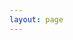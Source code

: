 ```yaml
---
layout: page
---
```


<script setup>
  import {
    VPTeamPage,
    VPTeamPageTitle,
    VPTeamMembers,
    VPTeamPageSection
  } from 'vitepress/theme';

  const members2022 = [
    {
      avatar: 'https://www.github.com/BlackishGreen33.png',
      name: 'BlackishGreen33',
      desc: `JS === "女子小学生"`,
      org: '计算机学院',
      links: [
        { icon: 'github', link: 'https://github.com/BlackishGreen33' },
      ]
    },
    {
      avatar: 'https://www.github.com/konodioda727.png',
      name: 'konodioda727',
      desc: `华师GGBond`,
      org: '计算机学院',
      links: [
        { icon: 'github', link: 'https://github.com/konodioda727' },
      ]
    },
    {
      avatar: 'https://www.github.com/poememory.png',
      name: 'poememory',
      desc: `早睡早起`,
      org: '人工智能教育学部',
      links: [
        { icon: 'github', link: 'https://github.com/poememory' },
      ]
    },
    {
      avatar: 'https://www.github.com/MaggieMii.png',
      name: 'MaggieMii',
      desc: `不驰于空想，不骛于虚声`,
      org: '计算机学院',
      links: [
        { icon: 'github', link: 'https://github.com/MaggieMii' },
      ]
    },
  ]

  const members2021 = [
    {
      avatar: 'https://www.github.com/Old-Second.png',
      name: 'OldSecond',
      desc: `Do not go gentle into that good night`,
      org: '计算机学院',
      links: [
        { icon: 'github', link: 'https://github.com/Old-Second' },
      ]
    },
    {
      avatar: 'https://www.github.com/MUMU46.png',
      name: 'MUMU',
      desc: `开心就好啊`,
      org: '计算机学院',
      links: [
        { icon: 'github', link: 'https://github.com/MUMU46' },
      ]
    },
    {
      avatar: 'https://www.github.com/lyxaaaa.png',
      name: 'lyxaaaa',
      desc: `慢慢走啊欣赏`,
      org: '计算机学院',
      links: [
        { icon: 'github', link: 'https://github.com/lyxaaaa' },
      ]
    },
    {
      avatar: 'https://www.github.com/KXNZH.png',
      name: 'KXNZH',
      desc: `乐观的搞笑女`,
      links: [
        { icon: 'github', link: 'https://github.com/KXNZH' },
      ]
    },
    {
      avatar: 'https://www.github.com/hiiiroko.png',
      name: 'H1rk',
      desc: `Life is short, you need Python.`,
      org: '计算机学院',
      links: [
        { icon: 'github', link: 'https://github.com/hiiiroko' },
      ]
    },
    {
      avatar: 'https://www.github.com/likeztmy.png',
      name: 'likeztmy',
      desc: `...CODING...`,
      org: '计算机学院',
      links: [
        { icon: 'github', link: 'https://github.com/likeztmy' },
      ]
    },
  ]

  const members2020 = [
    {
      avatar: 'https://www.github.com/joker0231.png',
      name: 'joker0231',
      links: [
        { icon: 'github', link: 'https://github.com/joker0231' },
      ]
    },
    {
      avatar: 'https://www.github.com/Lruler.png',
      name: 'Lruler',
      desc: `劳动最光荣`,
      org: '计算机学院',
      links: [
        { icon: 'github', link: 'https://github.com/Lruler' },
      ]
    },
    {
      avatar: 'https://www.github.com/qingxuanying.png',
      name: 'qingxuanying',
      links: [
        { icon: 'github', link: 'https://github.com/qingxuanying' },
      ]
    },
    {
      avatar: 'https://www.github.com/KiteU.png',
      name: 'KiteU',
      links: [
        { icon: 'github', link: 'https://github.com/KiteU' },
      ]
    },
    {
      avatar: 'https://www.github.com/jitu.png',
      name: 'jitu',
      links: [
        { icon: 'github', link: 'https://github.com/jitu' },
      ]
    },
    {
      avatar: 'https://www.github.com/EuniceGithub.png',
      name: 'EuniceGithub',
      links: [
        { icon: 'github', link: 'https://github.com/EuniceGithub' },
      ]
    },
  ]

  const members2019 = [
    {
      avatar: 'https://www.github.com/HCLacids.png',
      name: 'HCLacids',
      links: [
        { icon: 'github', link: 'https://github.com/HCLacids' },
      ]
    },
    {
      avatar: 'https://www.github.com/yolo.png',
      name: 'yolo',
      links: [
        { icon: 'github', link: 'https://github.com/yolo' },
      ]
    },
    {
      avatar: 'https://www.github.com/shi-zhong.png',
      name: 'shi-zhong',
      links: [
        { icon: 'github', link: 'https://github.com/shi-zhong' },
      ]
    },
    {
      avatar: 'https://www.github.com/sjy.png',
      name: 'sjy',
      links: [
        { icon: 'github', link: 'https://github.com/sjy' },
      ]
    },
  ]

  const members2018 = [
    {
      avatar: 'https://www.github.com/lilixuelian.png',
      name: 'lilixuelian',
      links: [
        { icon: 'github', link: 'https://github.com/lilixuelian' },
      ]
    },
    {
      avatar: 'https://www.github.com/LadderLay.png',
      name: 'LadderLay',
      links: [
        { icon: 'github', link: 'https://github.com/LadderLay' },
      ]
    },
    {
      avatar: 'https://www.github.com/ildnyy.png',
      name: 'ildnyy',
      links: [
        { icon: 'github', link: 'https://github.com/ildnyy' },
      ]
    },
    {
      avatar: 'https://www.github.com/jonusis.png',
      name: 'jonusis',
      links: [
        { icon: 'github', link: 'https://github.com/jonusis' },
      ]
    },
    {
      avatar: 'https://www.github.com/Amybiubiu.png',
      name: 'Amybiubiu',
      links: [
        { icon: 'github', link: 'https://github.com/Amybiubiu' },
      ]
    },
    {
      avatar: 'https://www.github.com/Moomyd.png',
      name: 'Moomyd',
      links: [
        { icon: 'github', link: 'https://github.com/Moomyd' },
      ]
    },
  ]

  const members2017 = [
    {
      avatar: 'https://www.github.com/KuTuGu.png',
      name: 'KuTuGu',
      links: [
        { icon: 'github', link: 'https://github.com/KuTuGu' },
      ]
    },
    {
      avatar: 'https://www.github.com/darkglimmer.png',
      name: 'darkglimmer',
      links: [
        { icon: 'github', link: 'https://github.com/darkglimmer' },
      ]
    },
    {
      avatar: 'https://www.github.com/yanyuw.png',
      name: 'yanyuw',
      links: [
        { icon: 'github', link: 'https://github.com/yanyuw' },
      ]
    },
    {
      avatar: 'https://www.github.com/wwyqianqian.png',
      name: 'wwyqianqian',
      links: [
        { icon: 'github', link: 'https://github.com/wwyqianqian' },
      ]
    },
  ]

  const members2016 = [
    {
      avatar: 'https://www.github.com/Cruyun.png',
      name: 'Cruyun',
      links: [
        { icon: 'github', link: 'https://github.com/Cruyun' },
      ]
    },
    {
      avatar: 'https://www.github.com/Zendq1998.png',
      name: 'Zendq1998',
      links: [
        { icon: 'github', link: 'https://github.com/Zendq1998' },
      ]
    },
    {
      avatar: 'https://www.github.com/fengzi2016.png',
      name: 'fengzi2016',
      links: [
        { icon: 'github', link: 'https://github.com/fengzi2016' },
      ]
    },
  ]

  const members2015 = [
    {
      avatar: 'https://www.github.com/Amanda111.png',
      name: 'Cruyun',
      links: [
        { icon: 'github', link: 'https://github.com/Amanda111' },
      ]
    },
    {
      avatar: 'https://www.github.com/Elegenthus.png',
      name: 'Elegenthus',
      links: [
        { icon: 'github', link: 'https://github.com/Elegenthus' },
      ]
    },
  ]

  const members2014 = [
    {
      avatar: 'https://www.github.com/stephenLYZ.png',
      name: 'stephenLYZ',
      links: [
        { icon: 'github', link: 'https://github.com/stephenLYZ' },
      ]
    },
  ]

  const members2013 = [
    {
      avatar: 'https://www.github.com/zxc0328.png',
      name: 'zxc0328',
      links: [
        { icon: 'github', link: 'https://github.com/zxc0328' },
      ]
    },
  ]
</script>

<VPTeamPage>
  <VPTeamPageTitle>
    <template #title>木犀团队 前端组</template>
    <template #lead>来前端是不是有很多学妹</template>
  </VPTeamPageTitle>
  <VPTeamPageSection>
    <template #title>2022 级</template>
    <template #lead>...</template>
    <template #members>
      <VPTeamMembers size="small" :members="members2022"/>
    </template>
  </VPTeamPageSection>
  <VPTeamPageSection>
    <template #title>2021 级</template>
    <template #lead>...</template>
    <template #members>
      <VPTeamMembers size="small" :members="members2021"/>
    </template>
  </VPTeamPageSection>
  <VPTeamPageSection>
    <template #title>2020 级</template>
    <template #lead>...</template>
    <template #members>
      <VPTeamMembers size="small" :members="members2020"/>
    </template>
  </VPTeamPageSection>
  <VPTeamPageSection>
    <template #title>2019 级</template>
    <template #lead>...</template>
    <template #members>
      <VPTeamMembers size="small" :members="members2019"/>
    </template>
  </VPTeamPageSection>
  <VPTeamPageSection>
    <template #title>2018 级</template>
    <template #lead>...</template>
    <template #members>
      <VPTeamMembers size="small" :members="members2018"/>
    </template>
  </VPTeamPageSection>
  <VPTeamPageSection>
    <template #title>2017 级</template>
    <template #lead>...</template>
    <template #members>
      <VPTeamMembers size="small" :members="members2017"/>
    </template>
  </VPTeamPageSection>
  <VPTeamPageSection>
    <template #title>2016 级</template>
    <template #lead>...</template>
    <template #members>
      <VPTeamMembers size="small" :members="members2016"/>
    </template>
  </VPTeamPageSection>
  <VPTeamPageSection>
    <template #title>2015 级</template>
    <template #lead>...</template>
    <template #members>
      <VPTeamMembers size="small" :members="members2015"/>
    </template>
  </VPTeamPageSection>
  <VPTeamPageSection>
    <template #title>2014 级</template>
    <template #lead>...</template>
    <template #members>
      <VPTeamMembers size="small" :members="members2014"/>
    </template>
  </VPTeamPageSection>
  <VPTeamPageSection>
    <template #title>2013 级</template>
    <template #lead>...</template>
    <template #members>
      <VPTeamMembers size="small" :members="members2013"/>
    </template>
  </VPTeamPageSection>
</VPTeamPage>
